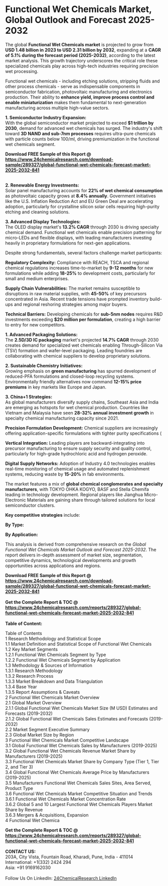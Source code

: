 <h1>Functional Wet Chemicals Market, Global Outlook and Forecast 2025-2032</h1><p>The global <strong>Functional Wet Chemicals market</strong> is projected to grow from <strong>USD 1.48 billion in 2023 to USD 2.31 billion by 2032</strong>, expanding at a <strong>CAGR of 5.1% during the forecast period (2025-2032)</strong>, according to the latest market analysis. This growth trajectory underscores the critical role these specialized chemicals play across high-tech industries requiring precision wet processing.</p><p>Functional wet chemicals - including etching solutions, stripping fluids and other process chemicals - serve as indispensable components in semiconductor fabrication, photovoltaic manufacturing and electronics production. Their ability to <strong>enhance yield, improve process control and enable miniaturization</strong> makes them fundamental to next-generation manufacturing across multiple high-value sectors.</p><p><strong>1. Semiconductor Industry Expansion:</strong><br>
With the global semiconductor market projected to exceed <strong>$1 trillion by 2030</strong>, demand for advanced wet chemicals has surged. The industry's shift toward <strong>3D NAND and sub-7nm processes</strong> requires ultra-pure chemicals with particle counts below 100/ml, driving premiumization in the functional wet chemicals segment.</p><div><b>Download FREE Sample of this Report @ 
            <a href="https://www.24chemicalresearch.com/download-sample/289327/global-functional-wet-chemicals-forecast-market-2025-2032-841">
            https://www.24chemicalresearch.com/download-sample/289327/global-functional-wet-chemicals-forecast-market-2025-2032-841</a></b></div><br><p><strong>2. Renewable Energy Investments:</strong><br>
Solar panel manufacturing accounts for <strong>22% of wet chemical consumption</strong> as photovoltaic capacity grows at <strong>8.4% annually</strong>. Government initiatives like the U.S. Inflation Reduction Act and EU Green Deal are accelerating adoption, particularly for crystalline silicon solar cells requiring high-purity etching and cleaning solutions.</p><p><strong>3. Advanced Display Technologies:</strong><br>
The OLED display market's <strong>13.2% CAGR</strong> through 2030 is driving specialty chemical demand. Functional wet chemicals enable precision patterning for micro-LEDs and flexible displays, with leading manufacturers investing heavily in proprietary formulations for next-gen applications.</p><p>Despite strong fundamentals, several factors challenge market participants:</p><p><strong>Regulatory Complexity:</strong> Compliance with REACH, TSCA and regional chemical regulations increases time-to-market by <strong>9-12 months</strong> for new formulations while adding <strong>18-25%</strong> to development costs, particularly for small and medium enterprises.</p><p><strong>Supply Chain Vulnerabilities:</strong> The market remains susceptible to disruptions in raw material supplies, with <strong>45-50%</strong> of key precursors concentrated in Asia. Recent trade tensions have prompted inventory build-ups and regional reshoring strategies among major buyers.</p><p><strong>Technical Barriers:</strong> Developing chemicals for <strong>sub-5nm nodes</strong> requires R&amp;D investments exceeding <strong>$20 million per formulation</strong>, creating a high barrier to entry for new competitors.</p><p><strong>1. Advanced Packaging Solutions:</strong><br>
The <strong>2.5D/3D IC packaging</strong> market's projected <strong>14.7% CAGR</strong> through 2030 creates demand for specialized wet chemicals enabling Through-Silicon Via (TSV) formation and wafer-level packaging. Leading foundries are collaborating with chemical suppliers to develop proprietary solutions.</p><p><strong>2. Sustainable Chemistry Initiatives:</strong><br>
Growing emphasis on <strong>green manufacturing</strong> has spurred development of reduced-PFA formulations and closed-loop recycling systems. Environmentally friendly alternatives now command <strong>12-15% price premiums</strong> in key markets like Europe and Japan.</p><p><strong>3. China+1 Strategies:</strong><br>
As global manufacturers diversify supply chains, Southeast Asia and India are emerging as hotspots for wet chemical production. Countries like Vietnam and Malaysia have seen <strong>28-32% annual investment growth</strong> in specialty chemical manufacturing capacity since 2021.</p><p><strong>Precision Formulation Development:</strong> Chemical suppliers are increasingly offering application-specific formulations with tighter purity specifications (
	</p><p><strong>Vertical Integration:</strong> Leading players are backward-integrating into precursor manufacturing to ensure supply security and quality control, particularly for high-grade hydrochloric acid and hydrogen peroxide.</p><p><strong>Digital Supply Networks:</strong> Adoption of Industry 4.0 technologies enables real-time monitoring of chemical usage and automated replenishment systems, reducing waste by <strong>15-20%</strong> in fab environments.</p><p>The market features a mix of <strong>global chemical conglomerates and specialty manufacturers</strong>, with TOKYO OHKA KOGYO, BASF and Stella Chemifa leading in technology development. Regional players like Jianghua Micro-Electronic Materials are gaining share through tailored solutions for local semiconductor clusters.</p><p><strong>Key competitive strategies</strong> include:</p><p><strong>By Type:</strong></p><p><strong>By Application:</strong></p><p>This analysis is derived from comprehensive research on the <em>Global Functional Wet Chemicals Market Outlook and Forecast 2025-2032</em>. The report delivers in-depth assessment of market size, segmentation, competitive dynamics, technological developments and growth opportunities across applications and regions.</p><div><b>Download FREE Sample of this Report @ 
            <a href="https://www.24chemicalresearch.com/download-sample/289327/global-functional-wet-chemicals-forecast-market-2025-2032-841">
            https://www.24chemicalresearch.com/download-sample/289327/global-functional-wet-chemicals-forecast-market-2025-2032-841</a></b></div><br><div><b>Get the Complete Report & TOC @ 
            <a href="https://www.24chemicalresearch.com/reports/289327/global-functional-wet-chemicals-forecast-market-2025-2032-841">
            https://www.24chemicalresearch.com/reports/289327/global-functional-wet-chemicals-forecast-market-2025-2032-841</a></b></div><br>
            <b>Table of Content:</b><p>Table of Contents<br />
1 Research Methodology and Statistical Scope<br />
1.1 Market Definition and Statistical Scope of Functional Wet Chemicals<br />
1.2 Key Market Segments<br />
1.2.1 Functional Wet Chemicals Segment by Type<br />
1.2.2 Functional Wet Chemicals Segment by Application<br />
1.3 Methodology & Sources of Information<br />
1.3.1 Research Methodology<br />
1.3.2 Research Process<br />
1.3.3 Market Breakdown and Data Triangulation<br />
1.3.4 Base Year<br />
1.3.5 Report Assumptions & Caveats<br />
2 Functional Wet Chemicals Market Overview<br />
2.1 Global Market Overview<br />
2.1.1 Global Functional Wet Chemicals Market Size (M USD) Estimates and Forecasts (2019-2032)<br />
2.1.2 Global Functional Wet Chemicals Sales Estimates and Forecasts (2019-2032)<br />
2.2 Market Segment Executive Summary<br />
2.3 Global Market Size by Region<br />
3 Functional Wet Chemicals Market Competitive Landscape<br />
3.1 Global Functional Wet Chemicals Sales by Manufacturers (2019-2025)<br />
3.2 Global Functional Wet Chemicals Revenue Market Share by Manufacturers (2019-2025)<br />
3.3 Functional Wet Chemicals Market Share by Company Type (Tier 1, Tier 2, and Tier 3)<br />
3.4 Global Functional Wet Chemicals Average Price by Manufacturers (2019-2025)<br />
3.5 Manufacturers Functional Wet Chemicals Sales Sites, Area Served, Product Type<br />
3.6 Functional Wet Chemicals Market Competitive Situation and Trends<br />
3.6.1 Functional Wet Chemicals Market Concentration Rate<br />
3.6.2 Global 5 and 10 Largest Functional Wet Chemicals Players Market Share by Revenue<br />
3.6.3 Mergers & Acquisitions, Expansion<br />
4 Functional Wet Chemica</p><div><b>Get the Complete Report & TOC @ 
            <a href="https://www.24chemicalresearch.com/reports/289327/global-functional-wet-chemicals-forecast-market-2025-2032-841">
            https://www.24chemicalresearch.com/reports/289327/global-functional-wet-chemicals-forecast-market-2025-2032-841</a></b></div><br><b>CONTACT US:</b><br>
            203A, City Vista, Fountain Road, Kharadi, Pune, India - 411014<br>
            International: +1(332) 2424 294<br>
            Asia: +91 9169162030 <br><br>
            Follow Us On LinkedIn: <a href="https://www.linkedin.com/company/24chemicalresearch/">24ChemicalResearch LinkedIn</a>